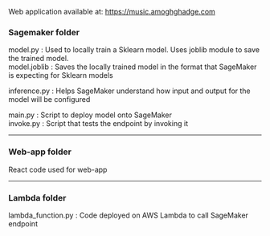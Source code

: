 Web application available at: https://music.amoghghadge.com

### Sagemaker folder

model.py : Used to locally train a Sklearn model. Uses joblib module to save the trained model.<br>
model.joblib : Saves the locally trained model in the format that SageMaker is expecting for Sklearn models<br>

inference.py : Helps SageMaker understand how input and output for the model will be configured<br>

main.py : Script to deploy model onto SageMaker<br>
invoke.py : Script that tests the endpoint by invoking it<br>

---

### Web-app folder

React code used for web-app

---

### Lambda folder

lambda_function.py : Code deployed on AWS Lambda to call SageMaker endpoint
